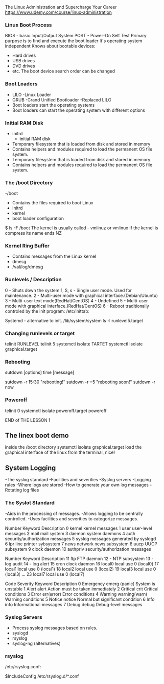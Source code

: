 The Linux Administration and Supercharge Your Career
https://www.udemy.com/course/linux-administration

### Linux Boot Process

BIOS - basic Input/Output System
POST - Power-On Self Test
Primary purpose is to find and execute the boot loader
It's operating system independent 
Knows about bootable devices:
- Hard drives
- USB drives
- DVD drives
- etc.
The boot device search order can be changed

### Boot Loaders

- LILO
        -Linux Loader
- GRUB
        -Grand Unified Bootloader
        -Replaced LILO
- Boot loaders start the operating systems
- Boot loaders can start the operating system with different options

### Initial RAM Disk
- initrd
  - initial RAM disk
- Temporary filesystem that is loaded from disk and stored in memory
- Contains helpers and modules required to load the permanent OS file system.
- Temporary filesystem that is loaded from disk and stored in memory
- Contains helpers and modules required to load the permanent OS file system.

### The /boot Directory

-/boot
 - Contains the files required to boot Linux
 - initrd
 - kernel
 - boot loader configuration

$ ls -F /boot
The kernel is usually called - vmlinuz or vmlinux
If the kernel is compress its name ends NZ

### Kernel Ring Buffer
- Contains messages from the Linux kernel
- dmesg
- /val/log/dmesg

### Runlevels / Description

0 - Shuts down the system
1, S, s - Single user mode. Used for maintenance.
2 - Multi-user mode with graphical interface.(Debian/Ubuntu)
3 - Multi-user text mode(RedHat/CentOS)
4 - Undefined
5 - Multi-user mode with graphical interface.(RedHat/CentOS)
6 - Reboot
traditionally controled by the init program:
/etc/inittab:

Systemd - alternative to init.
/lib/system/system
ls -l runlevel5.target

### Changing runlevels or target
telinit RUNLEVEL
 telinit 5
systemctl isolate TARTET
 systemctl isolate graphical.target

### Rebooting
sutdown [options] time [message]

sutdown -r 15:30 "rebooting!"
sutdown -r +5 "rebooting soon!"
sutdown -r now

### Poweroff
telinit 0
systemctl isolate poweroff.target
poweroff

END of THE LESSON 1

## The linex boot demo

inside the /boot directory
systemctl isolate graphical.target 
load the graphical interface of the linux from the terminal, nice!

## System Logging

-The syslog standard
-Facilities and severities
-Syslog servers
-Logging rules
-Where logs are stored
-How to generate your own log messages
-Rotating log files

### The Syslot Standard
-Aids in the processing of messages.
-Allows logging to be centrally controlled.
-Uses facilities and severities to categorize messages.

Number Keyword Description
0 kernel    kernel messages
1 user      user-level messages
2 mail      mail system
3 daemon    system daemons
4 auth      security/authorization messages
5 syslog    messages generated by syslogd
6 lpr       line printer sybsystem
7 news      network news subsystem
8 uucp      UUCP subsystem
9 clock     daemon
10 authpriv security/authorization messages

Number Keyword Description
11 ftp      FTP daemon
12 -        NTP subsystem
13 -        log audit
14 -        log alert
15 cron     clock daemon
16 local0   local use 0 (local0)
17 local1   local use 0 (local1)
18 local2   local use 0 (local2)
19 local3   local use 0 (local3)
...
23 local7   local use 0 (local7)

Code Severity   Keyword       Description
0    Emergency  emerg (panic) System is unstable
1    Alert      alert         Action must be taken immediately
2    Critical   crit          Critical conditions 
3    Error      err(error)    Error conditions
4    Warning    warning(warn) Warning conditions
5    Notice     notice        Normal but significant condition
6    Info       info          Informational messages
7    Debug      debug         Debug-level messages

### Syslog Servers
- Process syslog messages based on rules.
- syslogd
- rsyslog
- syslog-ng
(alternatives)

### rsyslog

/etc/rsyslog.conf:

$IncludeConfig /etc/rsyslog.d/*.conf

